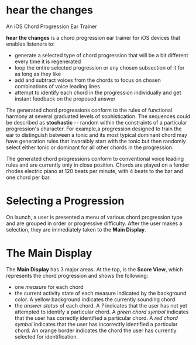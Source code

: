 # hear the changes
An iOS Chord Progression Ear Trainer

**hear the changes** is a chord progression ear trainer for iOS devices that enables listeners to:
* generate a selected type of chord progression that will be a bit different every time it is regenerated
* loop the entire selected progression or any chosen subsection of it for as long as they like
* add and subtract voices from the chords to focus on chosen combinations of voice leading lines
* attempt to identify each chord in the progression individually and get instant feedback on the proposed answer


The generated chord progressions conform to the rules of functional harmony at several graduated levels of sophistication. 
The sequences could be described as **stochastic** -- random within the constraints of a particular progression's character. 
For example,a progression designed to train the ear to distinguish between a tonic and its most typical dominant chord 
may have generation rules that invaraibly start with the tonic but then randomly select either tonic or dominant for all
other chords in the progression.

The generated chord progressions conform to conventional voice leading rules and are currently only in close position. 
Chords are played on a fender rhodes electric piano at 120 beats per minute, with 4 beats to the bar and one chord per 
bar. 

# Selecting a Progression
On launch, a user is presented a menu of various chord progression type and are grouped in order or progressive difficulty. 
After the user makes a selection, they are immediately taken to the **Main Display**.

# The Main Display
The **Main Display** has 3 major areas. At the top, is the **Score View**, which represents the chord progression and
shows the following:

* one *measure* for each chord
* the current activity state of each measure indicated by the background color. A yellow background indicates the currently sounding chord
* the *answer status* of each chord. A *?* indicates that the user has not yet attempted to identify a particular chord. A 
*green chord symbol* indicates that the user has correctly identified a particular chord. A *red chord symbol* indicates that 
the user has incorrectly identified a particular chord. An orange border indicates the chord the user has currently selected 
for identification.
